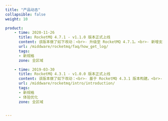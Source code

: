 ```yaml
---
title: "产品动态"
collapsible: false
weight: 10

product:
    - time: 2020-11-26
      title: RocketMQ 4.7.1 - v1.1.0 版本正式上线
      content: 该版本做了如下改动：<br>- 升级至 RocketMQ 4.7.1。<br>- 新增支持通过浏览器自助查看日志等文件。
      url: /middware/rocketmq/faq/how_get_log/
      tags:
      - 新规格
      zone: 全区域

    - time: 2019-03-30
      title: RocketMQ 4.3.1 - v1.0.0 版本正式上线
      content: 该版本做了如下改动：<br>- 基于 RocketMQ 4.3.1 版本构建。<br>- 支持多种部署方式：单 Master、多 Master，单 Master 多 Slave、多 Master 多 Slave，满足广大用户的不同需求。<br>- 支持 Region 跨区部署功能，实现同城多活，增强业务容灾能力。<br>- 支持健康检查，宕机自动修复。<br>- 支持横向与纵向在线伸缩。<br>- 可通过网页控制台对集群进行可视化管理。
      url: /middware/rocketmq/intro/introduction/
      tags:
      - 新规格
      - 体验优化
      zone: 全区域


---
```


